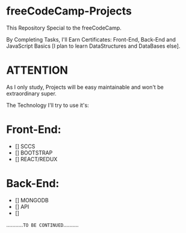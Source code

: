 # freeCodeCamp-Projects

This Repository Special to the freeCodeCamp. 

By Completing Tasks, I'll Earn Certificates: Front-End, Back-End and JavaScript Basics [I plan to learn DataStructures and DataBases else].

# ATTENTION

As I only study, Projects will be easy maintainable and won't be extraordinary super.

The Technology I'll try to use it's:
# Front-End:
- [] SCCS
- [] BOOTSTRAP
- [] REACT/REDUX

# Back-End:
- [] MONGODB
- [] API
- [] 

...........`TO BE CONTINUED`.......... 


